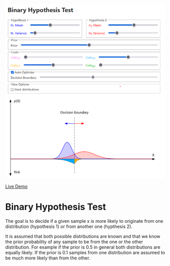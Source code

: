 ![Screenshot of the app](preview.png)

[Live Demo](https://static.laszlokorte.de/hypothesis/)

# Binary Hypothesis Test

The goal is to decide if a given sample x is more likely to originate from one distribution (hypothesis 1) or from another one (hypthesis 2).

It is assumed that both possible distributions are known and that we know the prior probability of any sample to be from the one or the other distribution. For example if the prior is 0.5 in general both distributions are equally likely. If the prior is 0.1 samples from one distribution are assumed to be much more likely than from the other.